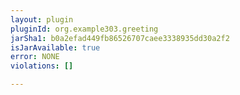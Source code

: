 ```yaml
---
layout: plugin
pluginId: org.example303.greeting
jarSha1: b0a2efad449fb86526707caee3338935dd30a2f2
isJarAvailable: true
error: NONE
violations: []

---
```

